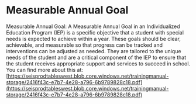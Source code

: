 # Measurable Annual Goal
Measurable Annual Goal: A Measurable Annual Goal in an Individualized Education Program (IEP) is a specific objective that a student with special needs is expected to achieve within a year. These goals should be clear, achievable, and measurable so that progress can be tracked and interventions can be adjusted as needed. They are tailored to the unique needs of the student and are a critical component of the IEP to ensure that the student receives appropriate support and services to succeed in school.
You can find more about this at: [https://seisprodtableswest.blob.core.windows.net/trainingmanual-storage/2416f43c-e7b7-4e28-a796-6b9789828c18.pdf](https://seisprodtableswest.blob.core.windows.net/trainingmanual-storage/2416f43c-e7b7-4e28-a796-6b9789828c18.pdf)